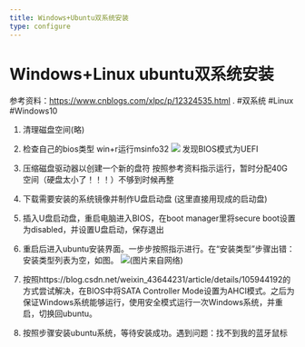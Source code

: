 ```yaml
---
title: Windows+Ubuntu双系统安装
type: configure
---
```


# Windows+Linux ubuntu双系统安装

参考资料：https://www.cnblogs.com/xlpc/p/12324535.html
. #双系统 #Linux #Windows10

1. 清理磁盘空间(略)
   
2. 检查自己的bios类型
   win+r运行msinfo32
   ![](./images/双系统1.png)
   发现BIOS模式为UEFI

3. 压缩磁盘驱动器以创建一个新的盘符
按照参考资料指示运行，暂时分配40G空间（硬盘太小了！！！）不够到时候再整

4. 下载需要安装的系统镜像并制作U盘启动盘
(这里直接用现成的启动盘)

5. 插入U盘启动盘，重启电脑进入BIOS，在boot manager里将secure boot设置为disabled，并设置U盘启动，保存退出
6. 重启后进入ubuntu安装界面。一步步按照指示进行。在“安装类型”步骤出错：安装类型列表为空，如图。
   ![](./images/双系统2.jpg)(图片来自网络)

7. 按照https://blog.csdn.net/weixin_43644231/article/details/105944192的方式尝试解决，在BIOS中将SATA Controller Mode设置为AHCI模式。之后为保证Windows系统能够运行，使用安全模式运行一次Windows系统，并重启，切换回ubuntu。
8. 按照步骤安装ubuntu系统，等待安装成功。遇到问题：找不到我的蓝牙鼠标


